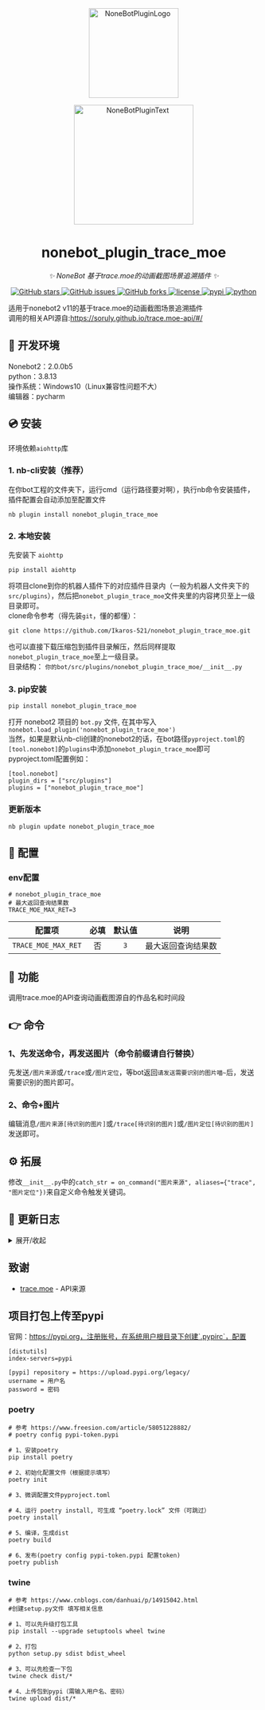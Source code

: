 <div align="center">
  <a href="https://v2.nonebot.dev/store"><img src="https://github.com/A-kirami/nonebot-plugin-template/blob/resources/nbp_logo.png" width="180" height="180" alt="NoneBotPluginLogo"></a>
  <br>
  <p><img src="https://github.com/A-kirami/nonebot-plugin-template/blob/resources/NoneBotPlugin.svg" width="240" alt="NoneBotPluginText"></p>
</div>

<div align="center">

# nonebot_plugin_trace_moe
  
_✨ NoneBot 基于trace.moe的动画截图场景追溯插件 ✨_
  
<a href="https://github.com/Ikaros-521/nonebot_plugin_trace_moe/stargazers">
    <img alt="GitHub stars" src="https://img.shields.io/github/stars/Ikaros-521/nonebot_plugin_trace_moe?color=%09%2300BFFF&style=flat-square">
</a>
<a href="https://github.com/Ikaros-521/nonebot_plugin_trace_moe/issues">
    <img alt="GitHub issues" src="https://img.shields.io/github/issues/Ikaros-521/nonebot_plugin_trace_moe?color=Emerald%20green&style=flat-square">
</a>
<a href="https://github.com/Ikaros-521/nonebot_plugin_trace_moe/network">
    <img alt="GitHub forks" src="https://img.shields.io/github/forks/Ikaros-521/nonebot_plugin_trace_moe?color=%2300BFFF&style=flat-square">
</a>
<a href="./LICENSE">
    <img src="https://img.shields.io/github/license/Ikaros-521/nonebot_plugin_trace_moe.svg" alt="license">
</a>
<a href="https://pypi.python.org/pypi/nonebot_plugin_trace_moe">
    <img src="https://img.shields.io/pypi/v/nonebot_plugin_trace_moe.svg" alt="pypi">
</a>
<a href="https://www.python.org">
    <img src="https://img.shields.io/badge/python-3.8+-blue.svg" alt="python">
</a>

</div>

适用于nonebot2 v11的基于trace.moe的动画截图场景追溯插件  
调用的相关API源自:https://soruly.github.io/trace.moe-api/#/  

## 🔧 开发环境
Nonebot2：2.0.0b5  
python：3.8.13  
操作系统：Windows10（Linux兼容性问题不大）  
编辑器：pycharm  

## 💿 安装
环境依赖`aiohttp`库   

### 1. nb-cli安装（推荐）
在你bot工程的文件夹下，运行cmd（运行路径要对啊），执行nb命令安装插件，插件配置会自动添加至配置文件  
```
nb plugin install nonebot_plugin_trace_moe
```

### 2. 本地安装
先安装下 `aiohttp`  
```
pip install aiohttp
```
将项目clone到你的机器人插件下的对应插件目录内（一般为机器人文件夹下的`src/plugins`），然后把`nonebot_plugin_trace_moe`文件夹里的内容拷贝至上一级目录即可。  
clone命令参考（得先装`git`，懂的都懂）：
```
git clone https://github.com/Ikaros-521/nonebot_plugin_trace_moe.git
``` 
也可以直接下载压缩包到插件目录解压，然后同样提取`nonebot_plugin_trace_moe`至上一级目录。  
目录结构： ```你的bot/src/plugins/nonebot_plugin_trace_moe/__init__.py```  


### 3. pip安装
```
pip install nonebot_plugin_trace_moe
```  
打开 nonebot2 项目的 ```bot.py``` 文件, 在其中写入  
```nonebot.load_plugin('nonebot_plugin_trace_moe')```  
当然，如果是默认nb-cli创建的nonebot2的话，在bot路径```pyproject.toml```的```[tool.nonebot]```的```plugins```中添加```nonebot_plugin_trace_moe```即可  
pyproject.toml配置例如：  
``` 
[tool.nonebot]
plugin_dirs = ["src/plugins"]
plugins = ["nonebot_plugin_trace_moe"]
``` 

### 更新版本
```
nb plugin update nonebot_plugin_trace_moe
```

## 🔧 配置  

### env配置
```
# nonebot_plugin_trace_moe
# 最大返回查询结果数
TRACE_MOE_MAX_RET=3
```
|       配置项        | 必填 | 默认值  |                      说明                      |
|:----------------:|:----:|:----:|:----------------------------:|
| `TRACE_MOE_MAX_RET` | 否 | `3` | 最大返回查询结果数 |


## 🎉 功能
调用trace.moe的API查询动画截图源自的作品名和时间段  

## 👉 命令

### 1、先发送命令，再发送图片（命令前缀请自行替换）
先发送`/图片来源`或`/trace`或`/图片定位`，等bot返回`请发送需要识别的图片喵~`后，发送需要识别的图片即可。  

### 2、命令+图片
编辑消息`/图片来源[待识别的图片]`或`/trace[待识别的图片]`或`/图片定位[待识别的图片]`发送即可。 

## ⚙ 拓展
修改`__init__.py`中的`catch_str = on_command("图片来源", aliases={"trace", "图片定位"})`来自定义命令触发关键词。  

## 📝 更新日志

<details>
<summary>展开/收起</summary>

### 0.0.1

- 插件初次发布

### 0.0.2

- 向上兼容rc2  

</details>

## 致谢

- [trace.moe](https://trace.moe) - API来源  

## 项目打包上传至pypi

官网：https://pypi.org，注册账号，在系统用户根目录下创建`.pypirc`，配置  
``` 
[distutils] 
index-servers=pypi 
 
[pypi] repository = https://upload.pypi.org/legacy/ 
username = 用户名 
password = 密码
```

### poetry

```
# 参考 https://www.freesion.com/article/58051228882/
# poetry config pypi-token.pypi

# 1、安装poetry
pip install poetry

# 2、初始化配置文件（根据提示填写）
poetry init

# 3、微调配置文件pyproject.toml

# 4、运行 poetry install, 可生成 “poetry.lock” 文件（可跳过）
poetry install

# 5、编译，生成dist
poetry build

# 6、发布(poetry config pypi-token.pypi 配置token)
poetry publish

```

### twine

```
# 参考 https://www.cnblogs.com/danhuai/p/14915042.html
#创建setup.py文件 填写相关信息

# 1、可以先升级打包工具
pip install --upgrade setuptools wheel twine

# 2、打包
python setup.py sdist bdist_wheel

# 3、可以先检查一下包
twine check dist/*

# 4、上传包到pypi（需输入用户名、密码）
twine upload dist/*
```